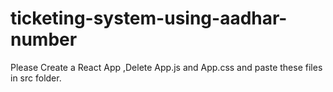 # ticketing-system-using-aadhar-number

Please Create a React App ,Delete App.js and App.css and paste these files in src folder.

